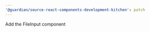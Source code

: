 ```yaml
---
'@guardian/source-react-components-development-kitchen': patch
---
```


Add the FileInput component
